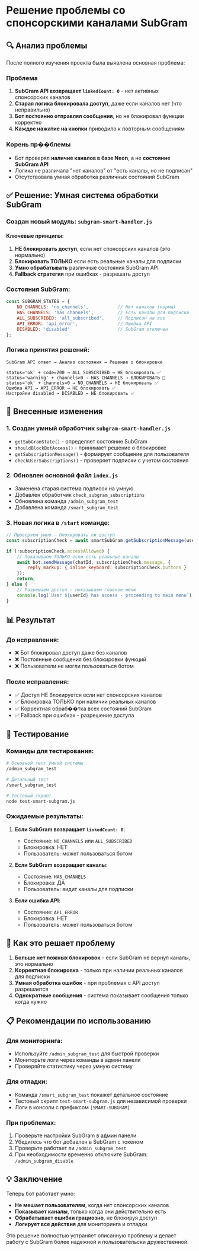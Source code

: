 # Решение проблемы со спонсорскими каналами SubGram

## 🔍 Анализ проблемы

После полного изучения проекта была выявлена основная проблема:

### Проблема
1. **SubGram API возвращает `linkedCount: 0`** - нет активных спонсорских каналов
2. **Старая логика блокировала доступ**, даже если каналов нет (что неправильно)
3. **Бот постоянно отправлял сообщения**, но не блокировал функции корректно
4. **Каждое нажатие на кнопки** приводило к повторным сообщениям

### Корень пр��блемы
- Бот проверял **наличие каналов в базе Neon**, а не **состояние SubGram API**
- Логика не различала "нет каналов" от "есть каналы, но не подписан"
- Отсутствовала умная обработка различных состояний SubGram

## ✅ Решение: Умная система обработки SubGram

### Создан новый модуль: `subgram-smart-handler.js`

#### Ключевые принципы:
1. **НЕ блокировать доступ**, если нет спонсорских каналов (это нормально)
2. **Блокировать ТОЛЬКО** если есть реальные каналы для подписки
3. **Умно обрабатывать** различные состояния SubGram API
4. **Fallback стратегия** при ошибках - разрешать доступ

### Состояния SubGram:
```javascript
const SUBGRAM_STATES = {
    NO_CHANNELS: 'no_channels',           // Нет каналов (норма)
    HAS_CHANNELS: 'has_channels',         // Есть каналы для подписки
    ALL_SUBSCRIBED: 'all_subscribed',     // Подписан на все
    API_ERROR: 'api_error',               // Ошибка API
    DISABLED: 'disabled'                  // SubGram отключен
};
```

### Логика принятия решений:
```
SubGram API ответ → Анализ состояния → Решение о блокировке

status='ok' + code=200 → ALL_SUBSCRIBED → НЕ блокировать ✅
status='warning' + channels>0 → HAS_CHANNELS → БЛОКИРОВАТЬ 🚫
status='ok' + channels=0 → NO_CHANNELS → НЕ блокировать ✅
Ошибка API → API_ERROR → НЕ блокировать ✅
Настройки disabled → DISABLED → НЕ блокировать ✅
```

## 🔧 Внесенные изменения

### 1. Создан умный обработчик `subgram-smart-handler.js`
- `getSubGramState()` - определяет состояние SubGram
- `shouldBlockBotAccess()` - принимает решение о блокировке
- `getSubscriptionMessage()` - формирует сообщение для пользователя
- `checkUserSubscriptions()` - проверяет подписки с учетом состояния

### 2. Обновлен основной файл `index.js`
- Заменена старая система подписок на умную
- Добавлен обработчик `check_subgram_subscriptions`
- Обновлена команда `/admin_subgram_test`
- Добавлена команда `/smart_subgram_test`

### 3. Новая логика в `/start` команде:
```javascript
// Проверяем умно - блокировать ли доступ
const subscriptionCheck = await smartSubGram.getSubscriptionMessage(userId);

if (!subscriptionCheck.accessAllowed) {
    // Показываем ТОЛЬКО если есть реальные каналы
    await bot.sendMessage(chatId, subscriptionCheck.message, {
        reply_markup: { inline_keyboard: subscriptionCheck.buttons }
    });
    return;
} else {
    // Разрешаем доступ - показываем главное меню
    console.log(`User ${userId} has access - proceeding to main menu`);
}
```

## 📊 Результат

### До исправления:
- ❌ Бот блокировал доступ даже без каналов
- ❌ Постоянные сообщения без блокировки функций
- ❌ Пользователи не могли пользоваться ботом

### После исправления:
- ✅ Доступ НЕ блокируется если нет спонсорских каналов
- ✅ Блокировка ТОЛЬКО при наличии реальных каналов
- ✅ Корректная обраб��тка всех состояний SubGram
- ✅ Fallback при ошибках - разрешение доступа

## 🧪 Тестирование

### Команды для тестирования:
```bash
# Основной тест умной системы
/admin_subgram_test

# Детальный тест
/smart_subgram_test

# Тестовый скрипт
node test-smart-subgram.js
```

### Ожидаемые результаты:
1. **Если SubGram возвращает `linkedCount: 0`**:
   - Состояние: `NO_CHANNELS` или `ALL_SUBSCRIBED`
   - Блокировка: НЕТ
   - Пользователь: может пользоваться ботом

2. **Если SubGram возвращает каналы**:
   - Состояние: `HAS_CHANNELS`
   - Блокировка: ДА
   - Пользователь: видит каналы для подписки

3. **Если ошибка API**:
   - Состояние: `API_ERROR`
   - Блокировка: НЕТ
   - Пользователь: может пользоваться ботом

## 🎯 Как это решает проблему

1. **Больше нет ложных блокировок** - если SubGram не вернул каналы, это нормально
2. **Корректная блокировка** - только при наличии реальных каналов для подписки
3. **Умная обработка ошибок** - при проблемах с API доступ разрешается
4. **Однократные сообщения** - система показывает сообщения только когда нужно

## 📋 Рекомендации по использованию

### Для мониторинга:
- Используйте `/admin_subgram_test` для быстрой проверки
- Мониторьте логи через команды в админ панели
- Проверяйте статистику через умную систему

### Для отладки:
- Команда `/smart_subgram_test` покажет детальное состояние
- Тестовый скрипт `test-smart-subgram.js` для независимой проверки
- Логи в консоли с префиксом `[SMART-SUBGRAM]`

### При проблемах:
1. Проверьте настройки SubGram в админ панели
2. Убедитесь что бот добавлен в SubGram с токеном
3. Проверьте работает ли `/admin_subgram_test`
4. При необходимости временно отключите SubGram: `/admin_subgram_disable`

## 💡 Заключение

Теперь бот работает умно:
- **Не мешает пользователям**, когда нет спонсорских каналов
- **Показывает каналы**, только когда они действительно есть
- **Обрабатывает ошибки грациозно**, не блокируя доступ
- **Логирует все действия** для мониторинга и отладки

Это решение полностью устраняет описанную проблему и делает работу с SubGram более надежной и пользовательски дружественной.
